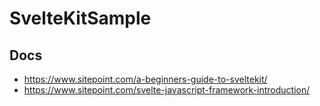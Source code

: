 # SvelteKitSample

## Docs
- https://www.sitepoint.com/a-beginners-guide-to-sveltekit/
- https://www.sitepoint.com/svelte-javascript-framework-introduction/
